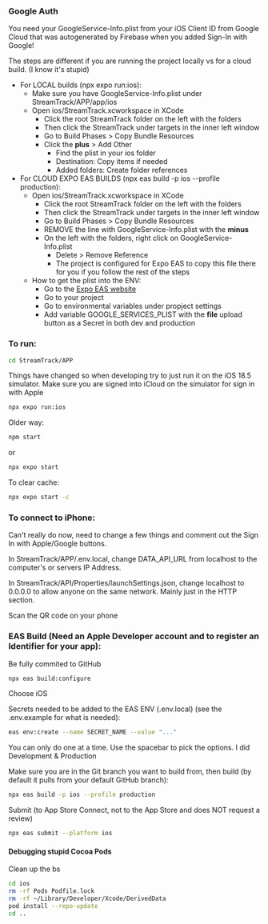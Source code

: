 ### Google Auth
You need your GoogleService-Info.plist from your iOS Client ID from Google Cloud that was autogenerated by Firebase when you added Sign-In with Google!

The steps are different if you are running the project locally vs for a cloud build. (I know it's stupid)

* For LOCAL builds (npx expo run:ios):
    * Make sure you have GoogleService-Info.plist under StreamTrack/APP/app/ios
    * Open ios/StreamTrack.xcworkspace in XCode
        * Click the root StreamTrack folder on the left with the folders
        * Then click the StreamTrack under targets in the inner left window
        * Go to Build Phases > Copy Bundle Resources
        * Click the **plus** > Add Other
            * Find the plist in your ios folder
            * Destination: Copy items if needed
            * Added folders: Create folder references
* For CLOUD EXPO EAS BUILDS (npx eas build -p ios --profile production):
    * Open ios/StreamTrack.xcworkspace in XCode
        * Click the root StreamTrack folder on the left with the folders
        * Then click the StreamTrack under targets in the inner left window
        * Go to Build Phases > Copy Bundle Resources
        * REMOVE the line with GoogleService-Info.plist with the **minus**
        * On the left with the folders, right click on GoogleService-Info.plist
            * Delete > Remove Reference
            * The project is configured for Expo EAS to copy this file there for you if you follow the rest of the steps
    * How to get the plist into the ENV:
        * Go to the [Expo EAS website](https://expo.dev)
        * Go to your project
        * Go to environmental variables under propject settings
        * Add variable GOOGLE_SERVICES_PLIST with the **file** upload button as a Secret in both dev and production

### To run:
```sh
cd StreamTrack/APP
```

Things have changed so when developing try to just run it on the iOS 18.5 simulator.
Make sure you are signed into iCloud on the simulator for sign in with Apple
```sh
npx expo run:ios
```

Older way:
```sh
npm start
```

or
```sh
npx expo start
```

To clear cache:
```sh
npx expo start -c
```

### To connect to iPhone:

Can't really do now, need to change a few things and comment out the Sign In with Apple/Google buttons.

In StreamTrack/APP/.env.local, change DATA_API_URL from localhost to the computer's or servers IP Address.

In StreamTrack/API/Properties/launchSettings.json, change localhost to 0.0.0.0 to allow anyone on the same network. Mainly just in the HTTP section.

Scan the QR code on your phone


### EAS Build (Need an Apple Developer account and to register an Identifier for your app):

Be fully commited to GitHub
```sh
npx eas build:configure
```

Choose iOS

Secrets needed to be added to the EAS ENV (.env.local) (see the .env.example for what is needed):
```sh
eas env:create --name SECRET_NAME --value "..."
```
You can only do one at a time. Use the spacebar to pick the options. I did Development & Production


Make sure you are in the Git branch you want to build from, then build (by default it pulls from your default GitHub branch):
```sh
npx eas build -p ios --profile production
```

Submit (to App Store Connect, not to the App Store and does NOT request a review)
```sh
npx eas submit --platform ios
```

#### Debugging stupid Cocoa Pods

Clean up the bs
```sh
cd ios
rm -rf Pods Podfile.lock
rm -rf ~/Library/Developer/Xcode/DerivedData
pod install --repo-update
cd ..
```